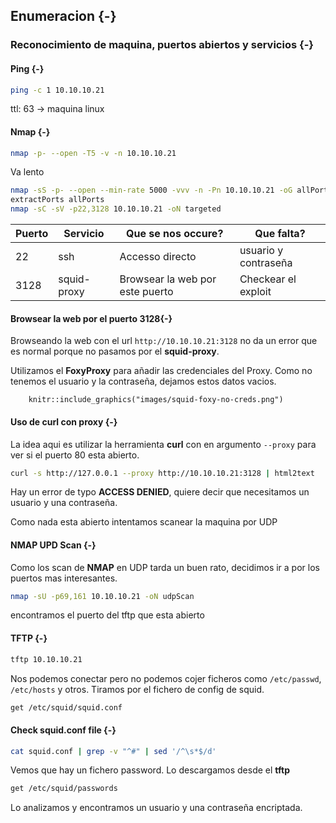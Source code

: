 ## Enumeracion {-}

### Reconocimiento de maquina, puertos abiertos y servicios {-} 

#### Ping {-}

```bash
ping -c 1 10.10.10.21
```
ttl: 63 -> maquina linux

#### Nmap {-}

```bash
nmap -p- --open -T5 -v -n 10.10.10.21 
```

Va lento

```bash
nmap -sS -p- --open --min-rate 5000 -vvv -n -Pn 10.10.10.21 -oG allPorts 
extractPorts allPorts
nmap -sC -sV -p22,3128 10.10.10.21 -oN targeted
```

|Puerto|Servicio    | Que se nos occure?              |    Que falta?      |
|------|------------|---------------------------------|--------------------|
|22    |ssh         |Accesso directo                  |usuario y contraseña|
|3128  |squid-proxy |Browsear la web por este puerto  |Checkear el exploit |

#### Browsear la web por el puerto 3128{-}

Browseando la web con el url `http://10.10.10.21:3128` no da un error que es normal porque no pasamos por el **squid-proxy**.

Utilizamos el **FoxyProxy** para añadir las credenciales del Proxy. Como no tenemos el usuario y la contraseña, dejamos estos datos
vacios.

```{r, echo = FALSE, fig.cap="foxyproxy con squid proxy", out.width="90%"}
    knitr::include_graphics("images/squid-foxy-no-creds.png")
```

#### Uso de curl con proxy {-}

La idea aqui es utilizar la herramienta **curl** con en argumento `--proxy` para ver si el puerto 80 esta abierto.

```bash
curl -s http://127.0.0.1 --proxy http://10.10.10.21:3128 | html2text
```

Hay un error de typo **ACCESS DENIED**, quiere decir que necesitamos un usuario y una contraseña.

Como nada esta abierto intentamos scanear la maquina por UDP

#### NMAP UPD Scan {-}

Como los scan de **NMAP** en UDP tarda un buen rato, decidimos ir a por los puertos mas interesantes.

```bash
nmap -sU -p69,161 10.10.10.21 -oN udpScan
```

encontramos el puerto del tftp que esta abierto

#### TFTP {-}

```bash
tftp 10.10.10.21
```

Nos podemos conectar pero no podemos cojer ficheros como `/etc/passwd`, `/etc/hosts` y otros. Tiramos por el fichero de config de squid.

```bash
get /etc/squid/squid.conf
```

#### Check squid.conf file {-}

```bash
cat squid.conf | grep -v "^#" | sed '/^\s*$/d'
```

Vemos que hay un fichero password. Lo descargamos desde el **tftp**

```bash
get /etc/squid/passwords
```

Lo analizamos y encontramos un usuario y una contraseña encriptada.

